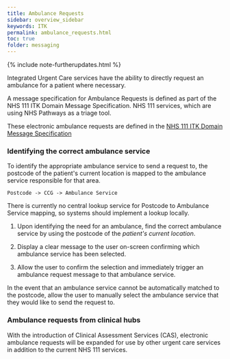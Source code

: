 ```yaml
---
title: Ambulance Requests
sidebar: overview_sidebar
keywords: ITK
permalink: ambulance_requests.html
toc: true
folder: messaging
---
```

{% include note-furtherupdates.html %}

Integrated Urgent Care services have the ability to directly request an ambulance for a patient where necessary.

A message specification for Ambulance Requests is defined as part of the NHS 111 ITK Domain Message Specification. NHS 111 services, which are using NHS Pathways as a triage tool.

These electronic ambulance requests are defined in the [NHS 111 ITK Domain Message Specification](https://isd.digital.nhs.uk/trud3/user/authenticated/group/0/pack/34/subpack/192/releases)


### Identifying the correct ambulance service

To identify the appropriate ambulance service to send a request to, the postcode of the patient's current location is mapped to the ambulance service responsible for that area.

`Postcode -> CCG -> Ambulance Service`

There is currently no central lookup service for Postcode to Ambulance Service mapping, so systems should implement a lookup locally.

1. Upon identifying the need for an ambulance, find the correct ambulance service by using the postcode of the *patient's current location*.

2. Display a clear message to the user on-screen confirming which ambulance service has been selected.

3. Allow the user to confirm the selection and immediately trigger an ambulance request message to that ambulance service.

In the event that an ambulance service cannot be automatically matched to the postcode, allow the user to manually select the ambulance service that they would like to send the request to.


### Ambulance requests from clinical hubs

With the introduction of Clinical Assessment Services (CAS), electronic ambulance requests will be expanded for use by other urgent care services in addition to the current NHS 111 services.
